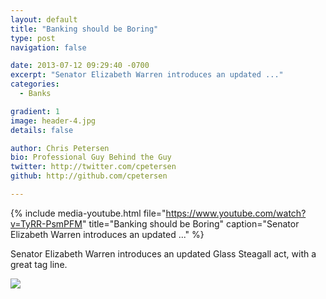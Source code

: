 ```yaml
---
layout: default
title: "Banking should be Boring"
type: post
navigation: false

date: 2013-07-12 09:29:40 -0700
excerpt: "Senator Elizabeth Warren introduces an updated ..."
categories:
  - Banks

gradient: 1
image: header-4.jpg
details: false

author: Chris Petersen
bio: Professional Guy Behind the Guy
twitter: http://twitter.com/cpetersen
github: http://github.com/cpetersen

---
```


{% include media-youtube.html file="https://www.youtube.com/watch?v=TyRR-PsmPFM" title="Banking should be Boring" caption="Senator Elizabeth Warren introduces an updated ..." %}

Senator Elizabeth Warren introduces an updated Glass Steagall act, with a great tag line. 

  ![](/attachments/97259bff719fbabbd3462372e7c0acc4/image.png)  

 
